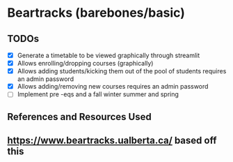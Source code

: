 # Beartracks (barebones/basic) 

## TODOs
- [x] Generate a timetable to be viewed graphically through streamlit
- [x] Allows enrolling/dropping courses (graphically)
- [x] Allows adding students/kicking them out of the pool of students requires an admin password
- [x] Allows adding/removing new courses requires an admin password
- [ ] Implement pre -eqs and a fall winter summer and spring 
## References and Resources Used

## https://www.beartracks.ualberta.ca/ based off this
